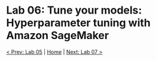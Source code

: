 # Lab 06: Tune your models: Hyperparameter tuning with Amazon SageMaker

[< Prev: Lab 05](./05-lab.md) | [Home](./readme.md) | [Next: Lab 07 >](./07-lab.md)